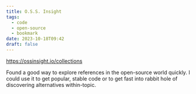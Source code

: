 ```yaml
---
title: O.S.S. Insight
tags:
  - code
  - open-source
  - bookmark
date: 2023-10-18T09:42
draft: false
---
```


https://ossinsight.io/collections

Found a good way to explore references in the open-source world quickly. I could use it to get popular, stable code or to get fast into rabbit hole of discovering alternatives within-topic.
